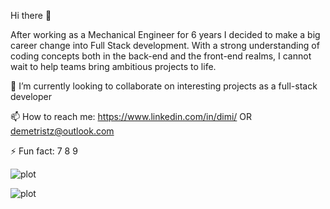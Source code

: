Hi there 👋

After working as a Mechanical Engineer for 6 years I decided to make a big career change into Full Stack development. With a strong understanding of coding concepts both in the back-end and the front-end realms, I cannot wait to help teams bring ambitious projects to life.

👯 I’m currently looking to collaborate on interesting projects as a full-stack developer

📫 How to reach me: https://www.linkedin.com/in/dimi/ OR demetristz@outlook.com 

⚡ Fun fact: 7 8 9

![plot](/home/dimi/Downloads/kindpng_3240050.png)

![plot](./home/dimi/Downloads/kindpng_3240050.png)

